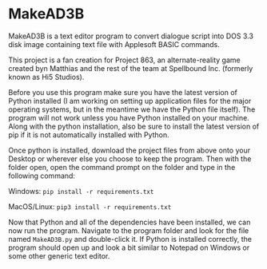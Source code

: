 # MakeAD3B
MakeAD3B is a text editor program to convert dialogue script into DOS 3.3 disk image containing text file with Applesoft BASIC commands.

This project is a fan creation for Project 863, an alternate-reality game created byn Matthias and the rest of the team at Spellbound Inc. (formerly known as Hi5 Studios).

Before you use this program make sure you have the latest version of Python installed (I am working on setting up application files for the major operating systems, but in the meantime we have the Python file itself). The program will not work unless you have Python installed on your machine. Along with the python installation, also be sure to install the latest version of pip if it is not automatically installed with Python.


Once python is installed, download the project files from above onto your Desktop or wherever else you choose to keep the program. Then with the folder open, open the command prompt on the folder and type in the following command:

Windows:
``pip install -r requirements.txt``

MacOS/Linux:
``pip3 install -r requirements.txt``

Now that Python and all of the dependencies have been installed, we can now run the program. Navigate to the program folder and look for the file named `MakeAD3B.py` and double-click it. If Python is installed correctly, the program should open up and look a bit similar to Notepad on Windows or some other generic text editor.
